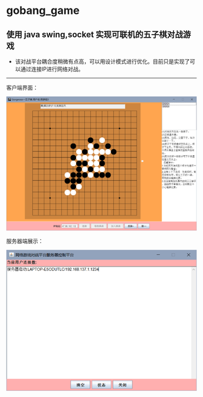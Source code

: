 # gobang_game
## 使用 java swing,socket 实现可联机的五子棋对战游戏
* 该对战平台耦合度稍微有点高，可以用设计模式进行优化。目前只是实现了可以通过连接IP进行网络对战。
----
客户端界面：

![客户端界面](https://github.com/Dylan666666/gobang_game/blob/master/Client.png)

服务器端展示：

![服务器端界面](https://github.com/Dylan666666/gobang_game/blob/master/ServerRunner.png)
